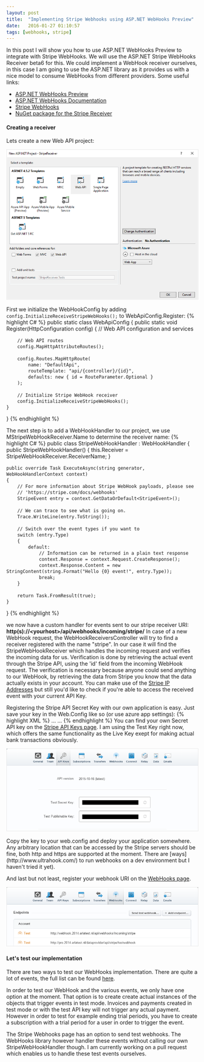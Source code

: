 ```yaml
---
layout: post
title:  "Implementing Stripe Webhooks using ASP.NET WebHooks Preview"
date:   2016-01-27 01:10:57
tags: [webhooks, stripe]
---
```


In this post I will show you how to use ASP.NET WebHooks Preview to integrate with Stripe WebHooks. We will use the ASP.NET Stripe WebHooks Receiver beta6 for this. 
We could implement a WebHook receiver ourselves, in this case I am going to use the ASP.NET library as it provides us with a nice model to consume WebHooks from different providers.
Some useful links:

* [ASP.NET WebHooks Preview](https://github.com/aspnet/WebHooks)
* [ASP.NET WebHooks Documentation](https://docs.asp.net/projects/aspnetwebhooks/en/latest/)
* [Stripe WebHooks](https://stripe.com/docs/webhooks)
* [NuGet package for the Stripe Receiver](https://www.nuget.org/packages/Microsoft.AspNet.WebHooks.Receivers.Stripe/)

#### Creating a receiver
Lets create a new Web API project:
<p class="centered-image">
	<img src="/assets/stripe-webhooks/new-project.png" alt="Strong sign error" style="border: 1px solid #E8E8E8;">	
</p>

First we initialize the WebHookConfig by adding <code>config.InitializeReceiveStripeWebHooks();</code> to WebApiConfig.Register:
{% highlight C# %}
public static class WebApiConfig
{
    public static void Register(HttpConfiguration config)
    {
        // Web API configuration and services

        // Web API routes
        config.MapHttpAttributeRoutes();

        config.Routes.MapHttpRoute(
            name: "DefaultApi",
            routeTemplate: "api/{controller}/{id}",
            defaults: new { id = RouteParameter.Optional }
        );

        // Initialize Stripe WebHook receiver
        config.InitializeReceiveStripeWebHooks();
    }
}
{% endhighlight %}

The next step is to add a WebHookHandler to our project, we use MStripeWebHookReceiver.Name to determine the receiver name:
{% highlight C# %}
public class StripeWebHookHandler : WebHookHandler
{
    public StripeWebHookHandler()
    {
        this.Receiver = StripeWebHookReceiver.ReceiverName;
    }

    public override Task ExecuteAsync(string generator, WebHookHandlerContext context)
    {
        // For more information about Stripe WebHook payloads, please see 
        // 'https://stripe.com/docs/webhooks'
        StripeEvent entry = context.GetDataOrDefault<StripeEvent>();

        // We can trace to see what is going on.
        Trace.WriteLine(entry.ToString());

        // Switch over the event types if you want to
        switch (entry.Type)
        {
            default:
                // Information can be returned in a plain text response
                context.Response = context.Request.CreateResponse();
                context.Response.Content = new StringContent(string.Format("Hello {0} event!", entry.Type));
                break;
        }

        return Task.FromResult(true);
    }
}
{% endhighlight %}

we now have a custom handler for events sent to our stripe receiver URI: **http(s)://&lt;yourhost&gt;/api/webhooks/incoming/stripe/**
In case of a new WebHook request, the WebHookReceiversController will try to find a receiver registered with the name "stripe". In our case it will find the StripeWebHookReceiver which handles the incoming request and verifies the incoming data for us. Verification is done by retrieving the actual event through the Stripe API, using the 'id' field from the incoming WebHook request. The verification is necessary because anyone could send anything to our WebHook, by retrieving the data from Stripe you know that the data actually exists in your account. You can make use of the [Stripe IP Addresses](https://stripe.com/docs/ips) but still you'd like to check if you're able to access the received event with your current API Key.

Registering the Stripe API Secret Key with our own application is easy. Just save your key in the Web.Config like so (or use azure app settings):
{% highlight XML %}
<configuration>
  ...
  <appSettings>
    <add key="MS_WebHookReceiverSecret_Stripe" value="YOUR_SECRET_TOKEN" />
  </appSettings>
  ...
</configuration>
{% endhighlight %}
You can find your own Secret API key on the [Stripe API Keys page](https://dashboard.stripe.com/account/apikeys). I am using the Test Key right now, which offers the same functionality as the Live Key exept for making actual bank transactions obviously.
<p class="centered-image">
	<img src="/assets/stripe-webhooks/api-key.png" alt="API Key" style="border: 1px solid #E8E8E8;">
</p>
Copy the key to your web.config and deploy your application somewhere. Any arbitrary location that can be accessed by the Stripe servers should be fine, both http and https are supported at the moment. 
There are [ways](http://www.ultrahook.com/) to run webhooks on a dev environment but I haven't tried it yet).


And last but not least, register your webhook URI on the [WebHooks page](https://dashboard.stripe.com/account/webhooks).
<p class="centered-image">
	<img src="/assets/stripe-webhooks/webhook-uris.png" alt="WebHook uri" style="border: 1px solid #E8E8E8;">
</p>


#### Let's test our implementation
There are two ways to test our WebHooks implementation. There are quite a lot of events, the full list can be found [here](https://stripe.com/docs/api#event_types). 

In order to test our WebHook and the various events, we only have one option at the moment. That option is to create create actual instances of the objects that trigger events in test mode. Invoices and payments created in test mode or with the test API key will not trigger any actual payment. However in order to test for example ending trial periods, you have to create a subscription with a trial period for a user in order to trigger the event.

The Stripe Webhooks page has an option to send test webhooks. The WebHooks library however handler these events without calling our own StripeWebHookHandler though. I am currently working on a pull request which enables us to handle these test events ourselves.